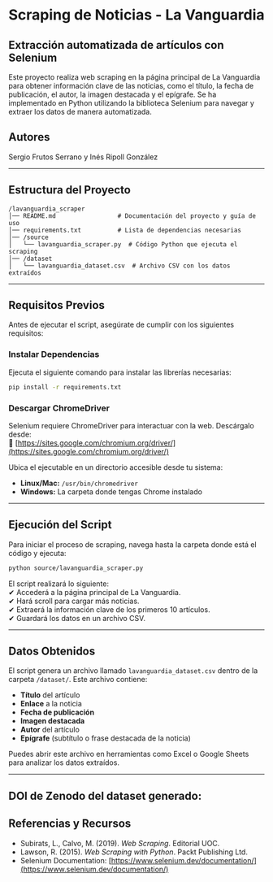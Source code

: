 # Scraping de Noticias - La Vanguardia  
## Extracción automatizada de artículos con Selenium  

Este proyecto realiza web scraping en la página principal de La Vanguardia para obtener información clave de las noticias, como el título, la fecha de publicación, el autor, la imagen destacada y el epígrafe. Se ha implementado en Python utilizando la biblioteca Selenium para navegar y extraer los datos de manera automatizada.  

## Autores  
Sergio Frutos Serrano y Inés Ripoll González

---

## Estructura del Proyecto  

```
/lavanguardia_scraper
│── README.md                 # Documentación del proyecto y guía de uso
│── requirements.txt          # Lista de dependencias necesarias
│── /source
│   └── lavanguardia_scraper.py  # Código Python que ejecuta el scraping
│── /dataset
│   └── lavanguardia_dataset.csv  # Archivo CSV con los datos extraídos
```  

---

## Requisitos Previos  

Antes de ejecutar el script, asegúrate de cumplir con los siguientes requisitos:  

### Instalar Dependencias  

Ejecuta el siguiente comando para instalar las librerías necesarias:  

```bash
pip install -r requirements.txt
```  

### Descargar ChromeDriver  

Selenium requiere ChromeDriver para interactuar con la web. Descárgalo desde:  
🔗 [https://sites.google.com/chromium.org/driver/](https://sites.google.com/chromium.org/driver/)  

Ubica el ejecutable en un directorio accesible desde tu sistema:  
- **Linux/Mac:** `/usr/bin/chromedriver`  
- **Windows:** La carpeta donde tengas Chrome instalado  

---

## Ejecución del Script  

Para iniciar el proceso de scraping, navega hasta la carpeta donde está el código y ejecuta:  

```bash
python source/lavanguardia_scraper.py
```  

El script realizará lo siguiente:  
✔ Accederá a la página principal de La Vanguardia.  
✔ Hará scroll para cargar más noticias.  
✔ Extraerá la información clave de los primeros 10 artículos.  
✔ Guardará los datos en un archivo CSV.  

---

## Datos Obtenidos  

El script genera un archivo llamado `lavanguardia_dataset.csv` dentro de la carpeta `/dataset/`. Este archivo contiene:  

- **Título** del artículo  
- **Enlace** a la noticia  
- **Fecha de publicación**  
- **Imagen destacada**  
- **Autor** del artículo  
- **Epígrafe** (subtítulo o frase destacada de la noticia)  

Puedes abrir este archivo en herramientas como Excel o Google Sheets para analizar los datos extraídos.  

---

## DOI de Zenodo del dataset generado:




## Referencias y Recursos  

- Subirats, L., Calvo, M. (2019). _Web Scraping_. Editorial UOC.  
- Lawson, R. (2015). _Web Scraping with Python_. Packt Publishing Ltd.  
- Selenium Documentation: [https://www.selenium.dev/documentation/](https://www.selenium.dev/documentation/)  
